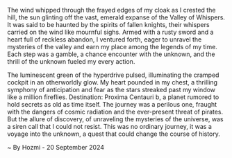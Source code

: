 
The wind whipped through the frayed edges of my cloak as I crested the hill, the sun glinting off the vast, emerald expanse of the Valley of Whispers. It was said to be haunted by the spirits of fallen knights, their whispers carried on the wind like mournful sighs.  Armed with a rusty sword and a heart full of reckless abandon, I ventured forth, eager to unravel the mysteries of the valley and earn my place among the legends of my time.  Each step was a gamble, a chance encounter with the unknown, and the thrill of the unknown fueled my every action.

The luminescent green of the hyperdrive pulsed, illuminating the cramped cockpit in an otherworldly glow. My heart pounded in my chest, a thrilling symphony of anticipation and fear as the stars streaked past my window like a million fireflies.  Destination: Proxima Centauri b, a planet rumored to hold secrets as old as time itself. The journey was a perilous one, fraught with the dangers of cosmic radiation and the ever-present threat of pirates. But the allure of discovery, of unraveling the mysteries of the universe, was a siren call that I could not resist.  This was no ordinary journey, it was a voyage into the unknown, a quest that could change the course of history. 

~ By Hozmi - 20 September 2024
